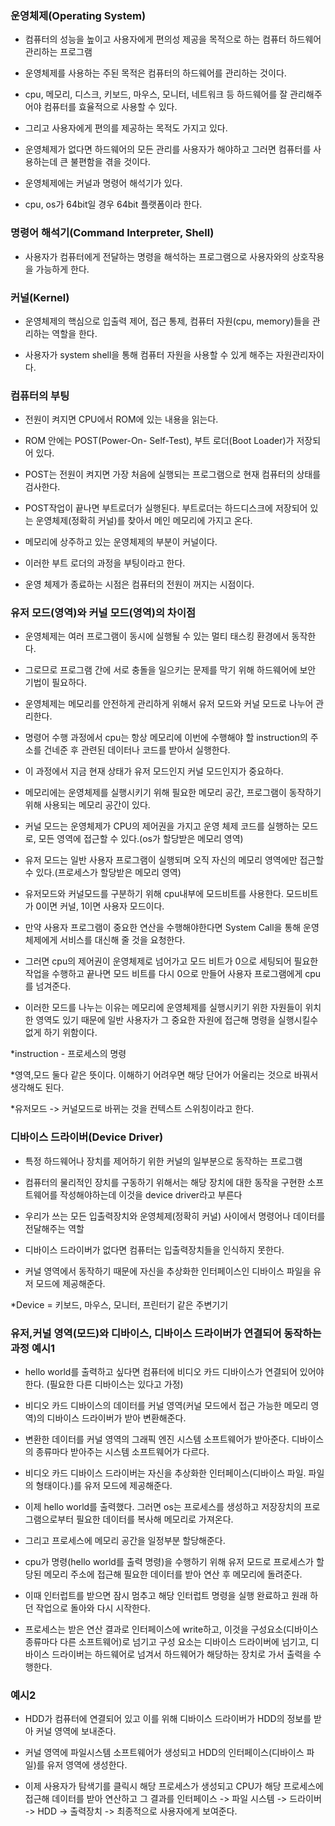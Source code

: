 ### 운영체제(Operating System)

* 컴퓨터의 성능을 높이고 사용자에게 편의성 제공을 목적으로 하는 컴퓨터 하드웨어 관리하는 프로그램

* 운영체제를 사용하는 주된 목적은 컴퓨터의 하드웨어를 관리하는 것이다.

* cpu, 메모리, 디스크, 키보드, 마우스, 모니터, 네트워크 등 하드웨어를 잘 관리해주어야 컴퓨터를 효율적으로 사용할 수 있다.

* 그리고 사용자에게 편의를 제공하는 목적도 가지고 있다.

* 운영체제가 없다면 하드웨어의 모든 관리를 사용자가 해야하고 그러면 컴퓨터를 사용하는데 큰 불편함을 겪을 것이다.

* 운영체제에는 커널과 명령어 해석기가 있다.

* cpu, os가 64bit일 경우 64bit 플랫폼이라 한다.


### 명령어 해석기(Command Interpreter, Shell)

* 사용자가 컴퓨터에게 전달하는 명령을 해석하는 프로그램으로 사용자와의 상호작용을 가능하게 한다.


### 커널(Kernel)

* 운영체제의 핵심으로 입출력 제어, 접근 통제, 컴퓨터 자원(cpu, memory)들을 관리하는 역할을 한다.

* 사용자가 system shell을 통해 컴퓨터 자원을 사용할 수 있게 해주는 자원관리자이다.



### 컴퓨터의 부팅

* 전원이 켜지면 CPU에서 ROM에 있는 내용을 읽는다. 

* ROM 안에는 POST(Power-On- Self-Test), 부트 로더(Boot Loader)가 저장되어 있다.

* POST는 전원이 켜지면 가장 처음에 실행되는 프로그램으로 현재 컴퓨터의 상태를 검사한다.

* POST작업이 끝나면 부트로더가 실행된다. 부트로더는 하드디스크에 저장되어 있는 운영체제(정확히 커널)를 찾아서 메인 메모리에 가지고 온다.

* 메모리에 상주하고 있는 운영체제의 부분이 커널이다.

* 이러한 부트 로더의 과정을 부팅이라고 한다.

* 운영 체제가 종료하는 시점은 컴퓨터의 전원이 꺼지는 시점이다.


### 유저 모드(영역)와 커널 모드(영역)의 차이점

* 운영체제는 여러 프로그램이 동시에 실행될 수 있는 멀티 태스킹 환경에서 동작한다.

* 그로므로 프로그램 간에 서로 충돌을 일으키는 문제를 막기 위해 하드웨어에 보안 기법이 필요하다.

* 운영체제는 메모리를 안전하게 관리하게 위해서 유저 모드와 커널 모드로 나누어 관리한다.

* 명령어 수행 과정에서 cpu는 항상 메모리에 이번에 수행해야 할 instruction의 주소를 건네준 후 관련된 데이터나 코드를 받아서 실행한다.

* 이 과정에서 지금 현재 상태가 유저 모드인지 커널 모드인지가 중요하다.

* 메모리에는 운영체제를 실행시키기 위해 필요한 메모리 공간, 프로그램이 동작하기 위해 사용되는 메모리 공간이 있다.

* 커널 모드는 운영체제가 CPU의 제어권을 가지고 운영 체제 코드를 실행하는 모드로, 모든 영역에 접근할 수 있다.(os가 할당받은 메모리 영역)

* 유저 모드는 일반 사용자 프로그램이 실행되며 오직 자신의 메모리 영역에만 접근할 수 있다.(프로세스가 할당받은 메모리 영역)

* 유저모드와 커널모드를 구분하기 위해 cpu내부에 모드비트를 사용한다. 모드비트가 0이면 커널, 1이면 사용자 모드이다.

* 만약 사용자 프로그램이 중요한 연산을 수행해야한다면 System Call을 통해 운영체제에게 서비스를 대신해 줄 것을 요청한다.

* 그러면 cpu의 제어권이 운영체제로 넘어가고 모드 비트가 0으로 세팅되어 필요한 작업을 수행하고 끝나면 모드 비트를 다시 0으로 만들어 사용자 프로그램에게 cpu를 넘겨준다. 

* 이러한 모드를 나누는 이유는 메모리에 운영체제를 실행시키기 위한 자원들이 위치한 영역도 있기 때문에
일반 사용자가 그 중요한 자원에 접근해 명령을 실행시킬수 없게 하기 위함이다.

*instruction - 프로세스의 명령

*영역,모드 둘다 같은 뜻이다. 이해하기 어려우면 해당 단어가 어울리는 것으로 바꿔서 생각해도 된다.

*유저모드 -> 커널모드로 바뀌는 것을 컨텍스트 스위칭이라고 한다.


### 디바이스 드라이버(Device Driver)

* 특정 하드웨어나 장치를 제어하기 위한 커널의 일부분으로 동작하는 프로그램

* 컴퓨터의 물리적인 장치를 구동하기 위해서는 해당 장치에 대한 동작을 구현한 소프트웨어를 작성해야하는데 이것을 device driver라고 부른다 

* 우리가 쓰는 모든 입출력장치와 운영체제(정확히 커널) 사이에서 명령어나 데이터를 전달해주는 역할

* 디바이스 드라이버가 없다면 컴퓨터는 입출력장치들을 인식하지 못한다.

* 커널 영역에서 동작하기 때문에 자신을 추상화한 인터페이스인 디바이스 파일을 유저 모드에 제공해준다.


*Device = 키보드, 마우스, 모니터, 프린터기 같은 주변기기


### 유저,커널 영역(모드)와 디바이스, 디바이스 드라이버가 연결되어 동작하는 과정 예시1

* hello world를 출력하고 싶다면 컴퓨터에 비디오 카드 디바이스가 연결되어 있어야 한다. (필요한 다른 디바이스는 있다고 가정)

* 비디오 카드 디바이스의 데이터를 커널 영역(커널 모드에서 접근 가능한 메모리 영역)의 디바이스 드라이버가 받아 변환해준다.

* 변환한 데이터를 커널 영역의 그래픽 엔진 시스템 소프트웨어가 받아준다. 디바이스의 종류마다 받아주는 시스템 소프트웨어가 다르다. 

* 비디오 카드 디바이스 드라이버는 자신을 추상화한 인터페이스(디바이스 파일. 파일의 형태이다.)를 유저 모드에 제공해준다.

* 이제 hello world를 출력했다. 그러면 os는 프로세스를 생성하고 저장장치의 프로그램으로부터 필요한 데이터를 복사해 메모리로 가져온다.

* 그리고 프로세스에 메모리 공간을 일정부분 할당해준다.

* cpu가 명령(hello world를 출력 명령)을 수행하기 위해 유저 모드로 프로세스가 할당된 메모리 주소에 접근해 필요한 데이터를 받아 연산 후 메모리에 돌려준다.

* 이때 인터럽트를 받으면 잠시 멈추고 해당 인터럽트 명령을 실행 완료하고 원래 하던 작업으로 돌아와 다시 시작한다.

* 프로세스는 받은 연산 결과로 인터페이스에 write하고, 이것을 구성요소(디바이스종류마다 다른 소프트웨어)로 넘기고 구성 요소는 디바이스 드라이버에 넘기고, 디바이스 드라이버는 하드웨어로 넘겨서 하드웨어가 해당하는 장치로 가서 출력을 수행한다.  

### 예시2

* HDD가 컴퓨터에 연결되어 있고 이를 위해 디바이스 드라이버가 HDD의 정보를 받아 커널 영역에 보내준다.

* 커널 영역에 파일시스템 소프트웨어가 생성되고 HDD의 인터페이스(디바이스 파일)를 유저 영역에 생성한다.

* 이제 사용자가 탐색기를 클릭시 해당 프로세스가 생성되고 CPU가 해당 프로세스에 접근해 데이터를 받아 연산하고 그 결과를 인터페이스 -> 파일 시스템 -> 드라이버 -> HDD -> 출력장치 -> 최종적으로 사용자에게 보여준다.
